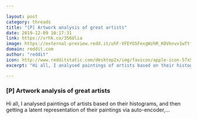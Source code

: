 ```yaml
---

layout: post
category: threads
title: "[P] Artwork analysis of great artists"
date: 2019-12-09 10:17:31
link: https://vrhk.co/356Ulia
image: https://external-preview.redd.it/uhF-VFEYG5FexgWzhR_K0Vknvv1wTtfo2CA7_7UPMTQ.jpg?width=420&height=219.895287958&auto=webp&s=c27d712b1f603572763fd1e0c657a6357665373e
domain: reddit.com
author: "reddit"
icon: http://www.redditstatic.com/desktop2x/img/favicon/apple-icon-57x57.png
excerpt: "Hi all, I analysed paintings of artists based on their histograms, and then getting a latent representation of their paintings via auto-encoder,..."

---
```


### [P] Artwork analysis of great artists

Hi all, I analysed paintings of artists based on their histograms, and then getting a latent representation of their paintings via auto-encoder,...
